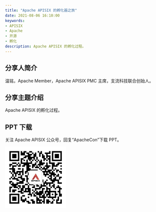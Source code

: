 ```yaml
---
title: "Apache APISIX 的孵化器之旅"
date: 2021-08-06 16:10:00
keywords:
- APISIX
- Apache
- 开源
- 孵化
description: Apache APISIX 的孵化过程。
---
```


<!-- markdownlint-disable -->

## 分享人简介

温铭，Apache Member，Apache APISIX PMC 主席，支流科技联合创始人。

## 分享主题介绍

Apache APISIX 的孵化过程。

## PPT 下载

关注 Apache APISIX 公众号，回复“ApacheCon”下载 PPT。

<img src="../static/img/blog_img/APISIX-wechat.png" alt="Apache APISIX WeChat" style="width: 200px;"/>
